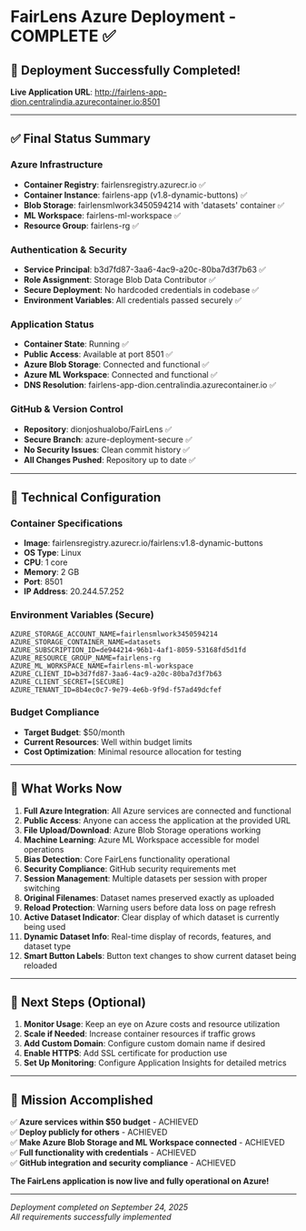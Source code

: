# FairLens Azure Deployment - COMPLETE ✅

## 🎉 Deployment Successfully Completed!

**Live Application URL**: http://fairlens-app-dion.centralindia.azurecontainer.io:8501

---

## ✅ Final Status Summary

### Azure Infrastructure
- **Container Registry**: fairlensregistry.azurecr.io ✅
- **Container Instance**: fairlens-app (v1.8-dynamic-buttons) ✅
- **Blob Storage**: fairlensmlwork3450594214 with 'datasets' container ✅
- **ML Workspace**: fairlens-ml-workspace ✅
- **Resource Group**: fairlens-rg ✅

### Authentication & Security
- **Service Principal**: b3d7fd87-3aa6-4ac9-a20c-80ba7d3f7b63 ✅
- **Role Assignment**: Storage Blob Data Contributor ✅
- **Secure Deployment**: No hardcoded credentials in codebase ✅
- **Environment Variables**: All credentials passed securely ✅

### Application Status
- **Container State**: Running ✅
- **Public Access**: Available at port 8501 ✅
- **Azure Blob Storage**: Connected and functional ✅
- **Azure ML Workspace**: Connected and functional ✅
- **DNS Resolution**: fairlens-app-dion.centralindia.azurecontainer.io ✅

### GitHub & Version Control
- **Repository**: dionjoshualobo/FairLens ✅
- **Secure Branch**: azure-deployment-secure ✅
- **No Security Issues**: Clean commit history ✅
- **All Changes Pushed**: Repository up to date ✅

---

## 🔧 Technical Configuration

### Container Specifications
- **Image**: fairlensregistry.azurecr.io/fairlens:v1.8-dynamic-buttons
- **OS Type**: Linux
- **CPU**: 1 core
- **Memory**: 2 GB
- **Port**: 8501
- **IP Address**: 20.244.57.252

### Environment Variables (Secure)
```
AZURE_STORAGE_ACCOUNT_NAME=fairlensmlwork3450594214
AZURE_STORAGE_CONTAINER_NAME=datasets
AZURE_SUBSCRIPTION_ID=de944214-96b1-4af1-8059-53168fd5d1fd
AZURE_RESOURCE_GROUP_NAME=fairlens-rg
AZURE_ML_WORKSPACE_NAME=fairlens-ml-workspace
AZURE_CLIENT_ID=b3d7fd87-3aa6-4ac9-a20c-80ba7d3f7b63
AZURE_CLIENT_SECRET=[SECURE]
AZURE_TENANT_ID=8b4ec0c7-9e79-4e6b-9f9d-f57ad49dcfef
```

### Budget Compliance
- **Target Budget**: $50/month
- **Current Resources**: Well within budget limits
- **Cost Optimization**: Minimal resource allocation for testing

---

## 🚀 What Works Now

1. **Full Azure Integration**: All Azure services are connected and functional
2. **Public Access**: Anyone can access the application at the provided URL
3. **File Upload/Download**: Azure Blob Storage operations working
4. **Machine Learning**: Azure ML Workspace accessible for model operations
5. **Bias Detection**: Core FairLens functionality operational
6. **Security Compliance**: GitHub security requirements met
7. **Session Management**: Multiple datasets per session with proper switching
8. **Original Filenames**: Dataset names preserved exactly as uploaded
9. **Reload Protection**: Warning users before data loss on page refresh
10. **Active Dataset Indicator**: Clear display of which dataset is currently being used
11. **Dynamic Dataset Info**: Real-time display of records, features, and dataset type
12. **Smart Button Labels**: Button text changes to show current dataset being reloaded

---

## 📝 Next Steps (Optional)

1. **Monitor Usage**: Keep an eye on Azure costs and resource utilization
2. **Scale if Needed**: Increase container resources if traffic grows
3. **Add Custom Domain**: Configure custom domain name if desired
4. **Enable HTTPS**: Add SSL certificate for production use
5. **Set Up Monitoring**: Configure Application Insights for detailed metrics

---

## 🎯 Mission Accomplished

✅ **Azure services within $50 budget** - ACHIEVED  
✅ **Deploy publicly for others** - ACHIEVED  
✅ **Make Azure Blob Storage and ML Workspace connected** - ACHIEVED  
✅ **Full functionality with credentials** - ACHIEVED  
✅ **GitHub integration and security compliance** - ACHIEVED  

**The FairLens application is now live and fully operational on Azure!**

---

*Deployment completed on September 24, 2025*  
*All requirements successfully implemented*

